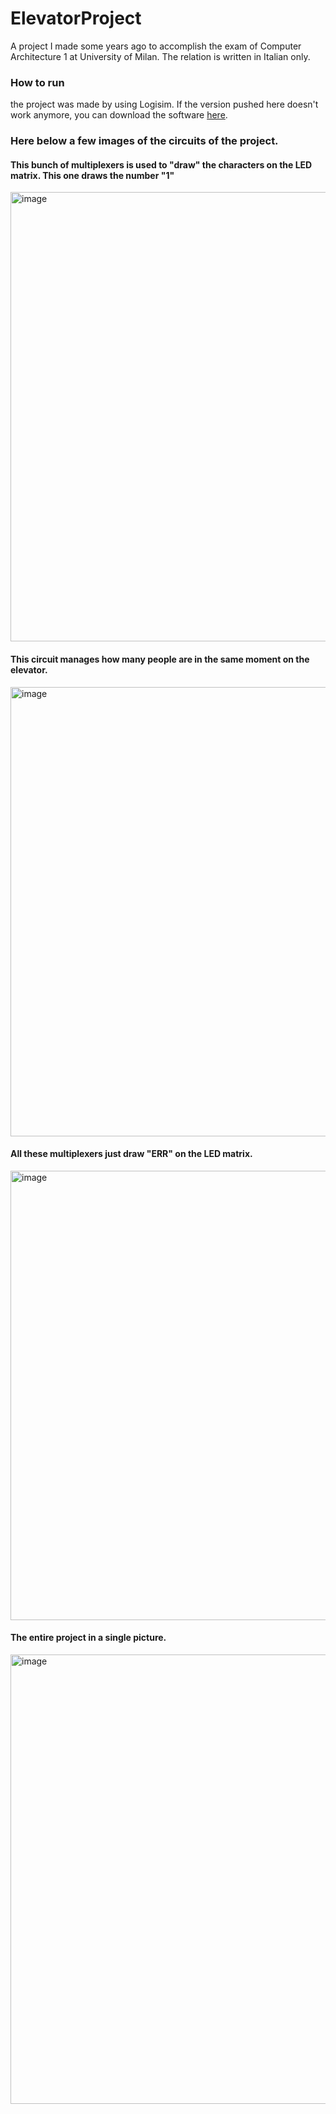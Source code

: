 # ElevatorProject
A project I made some years ago to accomplish the exam of Computer Architecture 1 at University of Milan.
The relation is written in Italian only.

### How to run
the project was made by using Logisim. If the version pushed here doesn't work anymore, you can download the software [here](https://sourceforge.net/projects/circuit/).

### Here below a few images of the circuits of the project.
#### This bunch of multiplexers is used to "draw" the characters on the LED matrix. This one draws the number "1"
<img width="1280" height="719" alt="image" src="https://github.com/user-attachments/assets/73acf567-bf89-44ee-ad59-ab1cd0de9b8f" />

#### This circuit manages how many people are in the same moment on the elevator.

<img width="1280" height="719" alt="image" src="https://github.com/user-attachments/assets/64c8b037-807f-4187-b41e-1d74b7a801e0" />

#### All these multiplexers just draw "ERR" on the LED matrix.

<img width="1280" height="719" alt="image" src="https://github.com/user-attachments/assets/75d9d9d4-6edb-4c4e-aa95-f4a2eb22056b" />

#### The entire project in a single picture.

<img width="1280" height="719" alt="image" src="https://github.com/user-attachments/assets/fa4d559a-e094-4c0e-b660-500134641432" />




